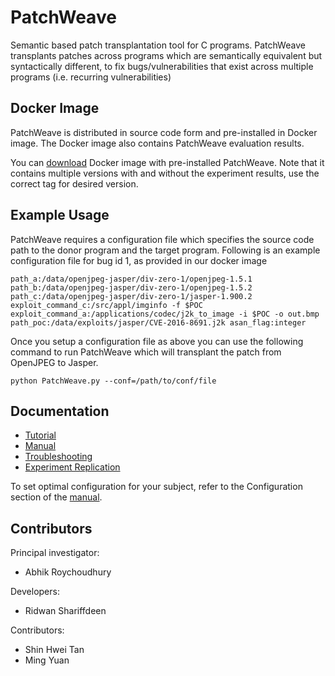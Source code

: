 # PatchWeave

Semantic based patch transplantation tool for C programs. PatchWeave transplants patches across programs which are semantically equivalent but syntactically different, to fix bugs/vulnerabilities that exist across multiple programs (i.e. recurring vulnerabilities)


## Docker Image ##

PatchWeave is distributed in source code form and pre-installed in Docker image. The Docker image also contains PatchWeave evaluation results.


You can [download](https://cloud.docker.com/repository/docker/rshariffdeen/patchweave) Docker image with pre-installed PatchWeave. Note that it contains multiple versions with and without the experiment results, use the correct tag for desired version.


## Example Usage ##
PatchWeave requires a configuration file which specifies the source code path to the donor program and
the target program. Following is an example configuration file for bug id 1, as provided in our docker image

``
path_a:/data/openjpeg-jasper/div-zero-1/openjpeg-1.5.1
path_b:/data/openjpeg-jasper/div-zero-1/openjpeg-1.5.2
path_c:/data/openjpeg-jasper/div-zero-1/jasper-1.900.2
exploit_command_c:/src/appl/imginfo -f $POC
exploit_command_a:/applications/codec/j2k_to_image -i $POC -o out.bmp
path_poc:/data/exploits/jasper/CVE-2016-8691.j2k
asan_flag:integer
``

Once you setup a configuration file as above you can use the following command to run PatchWeave which will transplant the patch
from OpenJPEG to Jasper.

``
python PatchWeave.py --conf=/path/to/conf/file
``

## Documentation ##

* [Tutorial](doc/Tutorial.md)
* [Manual](doc/Manual.md)
* [Troubleshooting](doc/Troubleshooting.md)
* [Experiment Replication](doc/Replication.md)

To set optimal configuration for your subject, refer to the Configuration section of the [manual](doc/Manual.md).


## Contributors ##

Principal investigator:

* Abhik Roychoudhury

Developers:

* Ridwan Shariffdeen

Contributors:

* Shin Hwei Tan
* Ming Yuan
